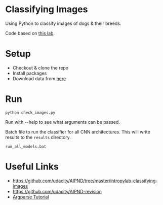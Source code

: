 <!-- @format -->

# Classifying Images

Using Python to classify images of dogs & their breeds.

Code based on [this lab](https://github.com/udacity/AIPND/tree/master/intropylab-classifying-images).

# Setup

-  Checkout & clone the repo
-  Install packages
-  Download data from [here](https://go.g6g.me/pdoimclpi)

# Run

```
python check_images.py
```

Run with --help to see what arguments can be passed.

Batch file to run the classifier for all CNN architectures. This will write results to the `results` directory.

```
run_all_models.bat
```

# Useful Links

-  https://github.com/udacity/AIPND/tree/master/intropylab-classifying-images
-  https://github.com/udacity/AIPND-revision
-  [Argparse Tutorial](https://docs.python.org/3/howto/argparse.html)
